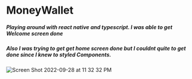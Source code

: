 # MoneyWallet
##### Playing around with react native and typescript. I was able to get Welcome screen done
##### Also I was trying to get get home screen done but I couldnt quite to get done since I knew to styled Components.




![Screen Shot 2022-09-28 at 11 32 32 PM](https://user-images.githubusercontent.com/22694162/192956290-e990e8ab-d0e2-42c7-8879-1894b6a3fca6.png)

